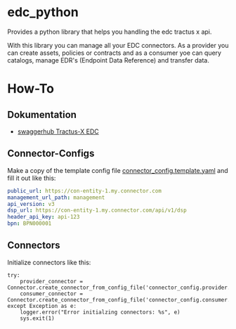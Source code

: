 # edc_python
Provides a python library that helps you handling the edc tractus x api.

With this library you can manage all your EDC connectors.
As a provider you can create assets, policies or contracts and 
as a consumer yoe can query catalogs, manage EDR's (Endpoint Data Reference) and transfer data.

# How-To

## Dokumentation
- [swaggerhub Tractus-X EDC](https://app.swaggerhub.com/apis/eclipse-tractusx-bot/tractusx-edc)

## Connector-Configs
Make a copy of the template config file [connector_config.template.yaml](connector_config.template.yaml) and fill it out like this:
```yaml
public_url: https://con-entity-1.my.connector.com
management_url_path: management
api_version: v3
dsp_url: https://con-entity-1.my.connector.com/api/v1/dsp
header_api_key: api-123
bpn: BPN000001
```

## Connectors
Initialize connectors like this:
```shell
try:
    provider_connector = Connector.create_connector_from_config_file('connector_config.provider.yaml')
    consumer_connector = Connector.create_connector_from_config_file('connector_config.consumer.yaml')
except Exception as e:
    logger.error("Error initialzing connectors: %s", e)
    sys.exit(1)
```

